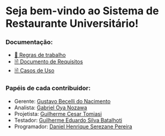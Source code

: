 # Seja bem-vindo ao Sistema de Restaurante Universitário!

### Documentação:
- [📜 Regras de trabalho](https://github.com/Team-Dire/university-restaurant/blob/main/docs/WORKFLOW_RULES.md)
- [🗎 Documento de Requisitos](https://github.com/Team-Dire/university-restaurant/blob/main/docs/REQUIREMENTS.md)
- [🗎 Casos de Uso](https://github.com/Team-Dire/university-restaurant/blob/main/docs/USE_CASES.md)


### Papéis de cada contribuidor:
- Gerente: [Gustavo Becelli do Nacimento](https://github.com/becelli)
- Analista: [Gabriel Oya Nozawa](https://github.com/G-Nozawa)
- Projetista: [Guilherme Cesar Tomiasi](https://github.com/GuiCT)
- Testador: [Guilherme Eduardo Silva Batalhoti](https://github.com/GuiBatalhoti)
- Programador: [Daniel Henrique Serezane Pereira](https://github.com/salies)

